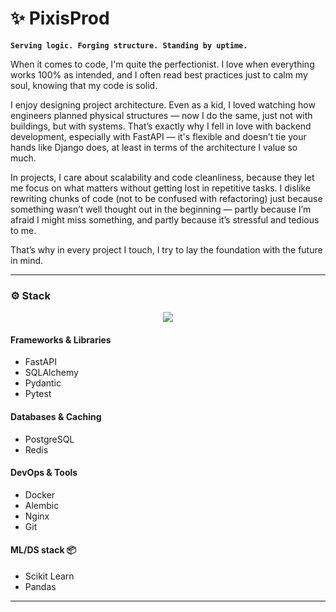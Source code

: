 # ✨ PixisProd

**`Serving logic. Forging structure. Standing by uptime.`**  

When it comes to code, I'm quite the perfectionist.
I love when everything works 100% as intended, and I often read best practices just to calm my soul, knowing that my code is solid.

I enjoy designing project architecture.
Even as a kid, I loved watching how engineers planned physical structures — now I do the same, just not with buildings, but with systems.
That’s exactly why I fell in love with backend development, especially with FastAPI — it's flexible and doesn’t tie your hands like Django does, at least in terms of the architecture I value so much.

In projects, I care about scalability and code cleanliness, because they let me focus on what matters without getting lost in repetitive tasks.
I dislike rewriting chunks of code (not to be confused with refactoring) just because something wasn’t well thought out in the beginning — partly because I’m afraid I might miss something, and partly because it’s stressful and tedious to me.

That’s why in every project I touch, I try to lay the foundation with the future in mind.  

---

### ⚙️ Stack
<p align="center">
  <a href="https://skillicons.dev">
    <img src="https://skillicons.dev/icons?i=py,fastapi,docker,git,postgres,sklearn" />
  </a>
</p>  

#### Frameworks & Libraries
- FastAPI
- SQLAlchemy
- Pydantic
- Pytest
#### Databases & Caching
- PostgreSQL
- Redis
#### DevOps & Tools
- Docker
- Alembic
- Nginx
- Git
#### ML/DS stack 📦
- Scikit Learn
- Pandas
---
          
          
<!--
**PixisProd/PixisProd** is a ✨ _special_ ✨ repository because its `README.md` (this file) appears on your GitHub profile.

Here are some ideas to get you started:

- 🔭 I’m currently working on ...
- 🌱 I’m currently learning ...
- 👯 I’m looking to collaborate on ...
- 🤔 I’m looking for help with ...
- 💬 Ask me about ...
- 📫 How to reach me: ...
- 😄 Pronouns: ...
- ⚡ Fun fact: ...
-->
